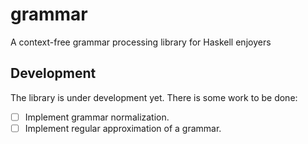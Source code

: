 # grammar

A context-free grammar processing library for Haskell enjoyers

## Development

The library is under development yet.
There is some work to be done:

- [ ] Implement grammar normalization.
- [ ] Implement regular approximation of a grammar.
